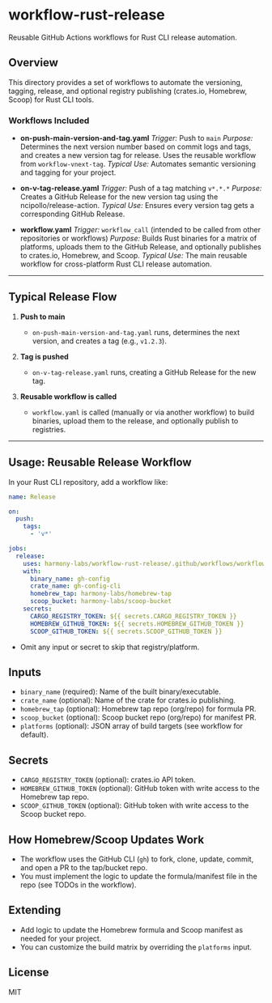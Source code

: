 # workflow-rust-release

Reusable GitHub Actions workflows for Rust CLI release automation.

## Overview

This directory provides a set of workflows to automate the versioning, tagging, release, and optional registry publishing (crates.io, Homebrew, Scoop) for Rust CLI tools.

### Workflows Included

- **on-push-main-version-and-tag.yaml**
  _Trigger:_ Push to `main`
  _Purpose:_ Determines the next version number based on commit logs and tags, and creates a new version tag for release. Uses the reusable workflow from `workflow-vnext-tag`.
  _Typical Use:_ Automates semantic versioning and tagging for your project.

- **on-v-tag-release.yaml**
  _Trigger:_ Push of a tag matching `v*.*.*`
  _Purpose:_ Creates a GitHub Release for the new version tag using the ncipollo/release-action.
  _Typical Use:_ Ensures every version tag gets a corresponding GitHub Release.

- **workflow.yaml**
  _Trigger:_ `workflow_call` (intended to be called from other repositories or workflows)
  _Purpose:_ Builds Rust binaries for a matrix of platforms, uploads them to the GitHub Release, and optionally publishes to crates.io, Homebrew, and Scoop.
  _Typical Use:_ The main reusable workflow for cross-platform Rust CLI release automation.

---

## Typical Release Flow

1. **Push to main**
   - `on-push-main-version-and-tag.yaml` runs, determines the next version, and creates a tag (e.g., `v1.2.3`).

2. **Tag is pushed**
   - `on-v-tag-release.yaml` runs, creating a GitHub Release for the new tag.

3. **Reusable workflow is called**
   - `workflow.yaml` is called (manually or via another workflow) to build binaries, upload them to the release, and optionally publish to registries.

---

## Usage: Reusable Release Workflow

In your Rust CLI repository, add a workflow like:

```yaml
name: Release

on:
  push:
    tags:
      - 'v*'

jobs:
  release:
    uses: harmony-labs/workflow-rust-release/.github/workflows/workflow.yaml@main
    with:
      binary_name: gh-config
      crate_name: gh-config-cli
      homebrew_tap: harmony-labs/homebrew-tap
      scoop_bucket: harmony-labs/scoop-bucket
    secrets:
      CARGO_REGISTRY_TOKEN: ${{ secrets.CARGO_REGISTRY_TOKEN }}
      HOMEBREW_GITHUB_TOKEN: ${{ secrets.HOMEBREW_GITHUB_TOKEN }}
      SCOOP_GITHUB_TOKEN: ${{ secrets.SCOOP_GITHUB_TOKEN }}
```

- Omit any input or secret to skip that registry/platform.

## Inputs

- `binary_name` (required): Name of the built binary/executable.
- `crate_name` (optional): Name of the crate for crates.io publishing.
- `homebrew_tap` (optional): Homebrew tap repo (org/repo) for formula PR.
- `scoop_bucket` (optional): Scoop bucket repo (org/repo) for manifest PR.
- `platforms` (optional): JSON array of build targets (see workflow for default).

## Secrets

- `CARGO_REGISTRY_TOKEN` (optional): crates.io API token.
- `HOMEBREW_GITHUB_TOKEN` (optional): GitHub token with write access to the Homebrew tap repo.
- `SCOOP_GITHUB_TOKEN` (optional): GitHub token with write access to the Scoop bucket repo.

## How Homebrew/Scoop Updates Work

- The workflow uses the GitHub CLI (`gh`) to fork, clone, update, commit, and open a PR to the tap/bucket repo.
- You must implement the logic to update the formula/manifest file in the repo (see TODOs in the workflow).

## Extending

- Add logic to update the Homebrew formula and Scoop manifest as needed for your project.
- You can customize the build matrix by overriding the `platforms` input.

## License

MIT
